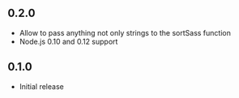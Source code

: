 ## 0.2.0
* Allow to pass anything not only strings to the sortSass function
* Node.js 0.10 and 0.12 support

## 0.1.0
* Initial release
